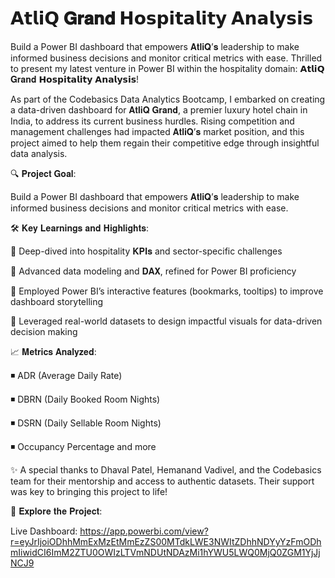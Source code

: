 # 𝗔𝘁𝗹𝗶𝗤 𝐆𝐫𝐚𝐧𝐝 𝗛𝗼𝘀𝗽𝗶𝘁𝗮𝗹𝗶𝘁𝘆 𝗔𝗻𝗮𝗹𝘆𝘀𝗶𝘀
Build a Power BI dashboard that empowers 𝐀𝐭𝐥𝐢𝐐’𝐬 leadership to make informed business decisions and monitor critical metrics with ease. Thrilled to present my latest venture in Power BI within the hospitality domain: 𝗔𝘁𝗹𝗶𝗤 𝐆𝐫𝐚𝐧𝐝 𝗛𝗼𝘀𝗽𝗶𝘁𝗮𝗹𝗶𝘁𝘆 𝗔𝗻𝗮𝗹𝘆𝘀𝗶𝘀!

As part of the Codebasics Data Analytics Bootcamp, I embarked on creating a data-driven dashboard for 𝐀𝐭𝐥𝐢𝐐 𝐆𝐫𝐚𝐧𝐝, a premier luxury hotel chain in India, to address its current business hurdles. Rising competition and management challenges had impacted 𝐀𝐭𝐥𝐢𝐐’𝐬 market position, and this project aimed to help them regain their competitive edge through insightful data analysis.

🔍 𝐏𝐫𝐨𝐣𝐞𝐜𝐭 𝐆𝐨𝐚𝐥:

Build a Power BI dashboard that empowers 𝐀𝐭𝐥𝐢𝐐’𝐬 leadership to make informed business decisions and monitor critical metrics with ease.

🛠 𝐊𝐞𝐲 𝐋𝐞𝐚𝐫𝐧𝐢𝐧𝐠𝐬 𝐚𝐧𝐝 𝐇𝐢𝐠𝐡𝐥𝐢𝐠𝐡𝐭𝐬:

💠 Deep-dived into hospitality 𝐊𝐏𝐈𝐬 and sector-specific challenges

💠 Advanced data modeling and 𝐃𝐀𝐗, refined for Power BI proficiency

💠 Employed Power BI’s interactive features (bookmarks, tooltips) to improve dashboard storytelling

💠 Leveraged real-world datasets to design impactful visuals for data-driven decision making

📈 𝐌𝐞𝐭𝐫𝐢𝐜𝐬 𝐀𝐧𝐚𝐥𝐲𝐳𝐞𝐝:

◾ ADR (Average Daily Rate)

◾ DBRN (Daily Booked Room Nights)

◾ DSRN (Daily Sellable Room Nights)

◾ Occupancy Percentage and more

✨ A special thanks to Dhaval Patel, Hemanand Vadivel, and the Codebasics team for their mentorship and access to authentic datasets. Their support was key to bringing this project to life!

🔗 𝐄𝐱𝐩𝐥𝐨𝐫𝐞 𝐭𝐡𝐞 𝐏𝐫𝐨𝐣𝐞𝐜𝐭:

Live Dashboard: https://app.powerbi.com/view?r=eyJrIjoiODhhMmExMzEtMmEzZS00MTdkLWE3NWItZDhhNDYyYzFmODhmIiwidCI6ImM2ZTU0OWIzLTVmNDUtNDAzMi1hYWU5LWQ0MjQ0ZGM1YjJjNCJ9
